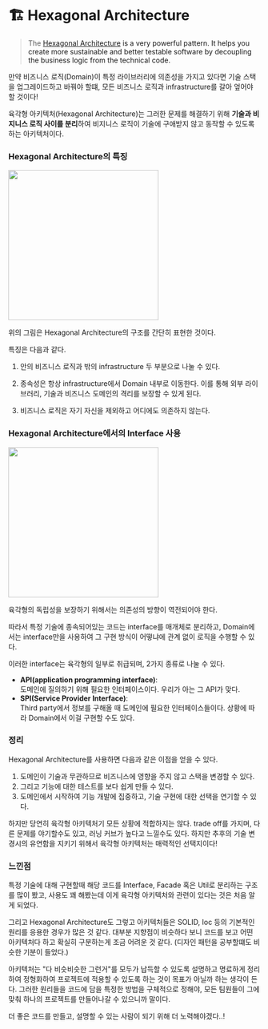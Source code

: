 # 🏗️ Hexagonal Architecture

> The  <a href="https://beyondxscratch.com/2017/08/19/hexagonal-architecture-the-practical-guide-for-a-clean-architecture">Hexagonal Architecture<a/> is a very powerful pattern. It helps you create more sustainable and better testable software by decoupling the business logic from the technical code.

만약 비즈니스 로직(Domain)이 특정 라이브러리에 의존성을 가지고 있다면 기술 스택을 업그레이드하고 바꿔야 할떄, 모든 비즈니스 로직과 infrastructure를 갈아 엎어야 할 것이다!

육각형 아키텍처(Hexagonal Architecture)는 그러한 문제를 해결하기 위해 **기술과 비지니스 로직 사이를 분리**하여 비지니스 로직이 기술에 구애받지 않고 동작할 수 있도록 하는 아키텍처이다.

### Hexagonal Architecture의 특징

<img height=300px src="https://beyondxscratch.com/wp-content/uploads/2020/08/overview-of-a-hexagonal-architecture.png">

위의 그림은 Hexagonal Architecture의 구조를 간단히 표현한 것이다.

특징은 다음과 같다.

1. 안의 비즈니스 로직과 밖의 infrastructure 두 부분으로 나눌 수 있다.

2. 종속성은 항상 infrastructure에서 Domain 내부로 이동한다. 이를 통해 외부 라이브러리, 기술과 비즈니스 도메인의 격리를 보장할 수 있게 된다.

3. 비즈니스 로직은 자기 자신을 제외하고 어디에도 의존하지 않는다.

### Hexagonal Architecture에서의 Interface 사용

<img height=300px src="https://beyondxscratch.com/wp-content/uploads/2020/08/implementation-of-the-hexagonal-architecture-1024x554.png">

육각형의 독립성을 보장하기 위해서는 의존성의 방향이 역전되어야 한다.

따라서 특정 기술에 종속되어있는 코드는 interface를 매개체로 분리하고, Domain에서는 interface만을 사용하여 그 구현 방식이 어떻냐에 관계 없이 로직을 수행할 수 있다.

이러한 interface는 육각형의 일부로 취급되며, 2가지 종류로 나눌 수 있다.

- **API(application programming interface)**:<br>도메인에 질의하기 위해 필요한 인터페이스이다. 우리가 아는 그 API가 맞다.
- **SPI(Service Provider Interface)**:<br>Third party에서 정보를 구해올 때 도메인에 필요한 인터페이스들이다. 상황에 따라 Domain에서 이걸 구현할 수도 있다.

### 정리

Hexagonal Architecture를 사용하면 다음과 같은 이점을 얻을 수 있다.

1. 도메인이 기술과 무관하므로 비즈니스에 영향을 주지 않고 스택을 변경할 수 있다.
2. 그리고 기능에 대한 테스트를 보다 쉽게 만들 수 있다.
3. 도메인에서 시작하여 기능 개발에 집중하고, 기술 구현에 대한 선택을 연기할 수 있다.

하지만 당연히 육각형 아키텍처기 모든 상황에 적합하지는 않다. trade off를 가지며, 다른 문제를 야기할수도 있고, 러닝 커브가 높다고 느낄수도 있다. 하지만 추후의 기술 변경시의 유연함을 지키기 위해서 육각형 아키텍처는 매력적인 선택지이다!

### 느낀점

특정 기술에 대해 구현할때 해당 코드를 Interface, Facade 혹은 Util로 분리하는 구조를 많이 봤고, 사용도 꽤 해봤는데 이게 육각형 아키텍처와 관련이 있다는 것은 처음 알게 되었다.

그리고 Hexagonal Architecture도 그렇고 아키텍처들은 SOLID, Ioc 등의 기본적인 원리를 응용한 경우가 많은 것 같다. 대부분 지향점이 비슷하다 보니 코드를 보고 어떤 아키텍처다 하고 확실히 구분하는게 조금 어려운 것 같다. (디자인 패턴을 공부할떄도 비슷한 기분이 들었다.)

아키텍처는 "다 비슷비슷한 그런거"를 모두가 납득할 수 있도록 설명하고 명료하게 정리하여 정형화하여 프로젝트에 적용할 수 있도록 하는 것이 목표가 아닐까 하는 생각이 든다. 그러한 원리들을 코드에 담을 특정한 방법을 구체적으로 정해야, 모든 팀원들이 그에 맞춰 하나의 프로젝트를 만들어나갈 수 있으니까 말이다.

더 좋은 코드를 만들고, 설명할 수 있는 사람이 되기 위해 더 노력해야겠다..!
